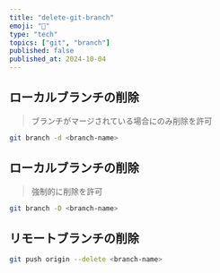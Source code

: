 ```yaml
---
title: "delete-git-branch"
emoji: "🌿"
type: "tech"
topics: ["git", "branch"]
published: false
published_at: 2024-10-04
---
```


## ローカルブランチの削除

> ブランチがマージされている場合にのみ削除を許可

```bash
git branch -d <branch-name>
```

## ローカルブランチの削除

> 強制的に削除を許可

```bash
git branch -D <branch-name>
```

## リモートブランチの削除

```bash
git push origin --delete <branch-name>
```
